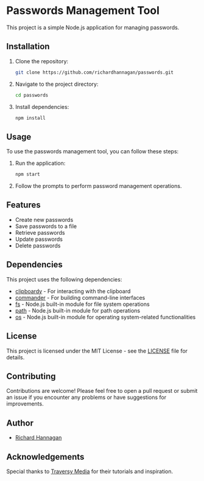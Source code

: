 # Passwords Management Tool

This project is a simple Node.js application for managing passwords.

## Installation

1. Clone the repository:

    ```bash
    git clone https://github.com/richardhannagan/passwords.git
    ```

2. Navigate to the project directory:

    ```bash
    cd passwords
    ```

3. Install dependencies:

    ```bash
    npm install
    ```

## Usage

To use the passwords management tool, you can follow these steps:

1. Run the application:

    ```bash
    npm start
    ```

2. Follow the prompts to perform password management operations.

## Features

- Create new passwords
- Save passwords to a file
- Retrieve passwords
- Update passwords
- Delete passwords

## Dependencies

This project uses the following dependencies:

- [clipboardy](https://www.npmjs.com/package/clipboardy) - For interacting with the clipboard
- [commander](https://www.npmjs.com/package/commander) - For building command-line interfaces
- [fs](https://nodejs.org/api/fs.html) - Node.js built-in module for file system operations
- [path](https://nodejs.org/api/path.html) - Node.js built-in module for path operations
- [os](https://nodejs.org/api/os.html) - Node.js built-in module for operating system-related functionalities

## License

This project is licensed under the MIT License - see the [LICENSE](LICENSE) file for details.

## Contributing

Contributions are welcome! Please feel free to open a pull request or submit an issue if you encounter any problems or have suggestions for improvements.

## Author

- [Richard Hannagan](https://github.com/richardhannagan)

## Acknowledgements

Special thanks to [Traversy Media](https://www.youtube.com/@TraversyMedia) for their tutorials and inspiration.

